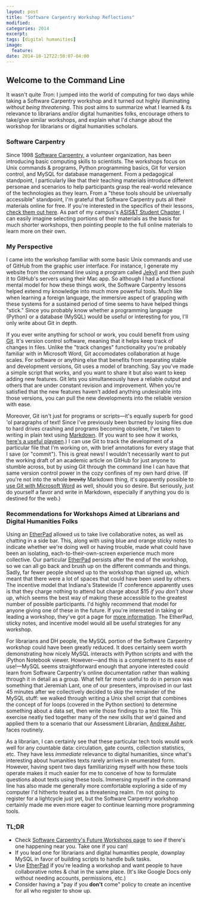 ```yaml
---
layout: post
title: "Software Carpentry Workshop Reflections"
modified:
categories: 2014
excerpt:
tags: [digital humanities]
image:
  feature:
date: 2014-10-12T22:50:07-04:00
---
```


## Welcome to the Command Line

It wasn't quite *Tron*: I jumped into the world of computing for two days while taking a Software Carpentry workshop and it turned out highly illuminating *without being threatening*. This post aims to summarize what I learned & its relevance to librarians and/or digital humanities folks, encourage others to take/give similar workshops, and explain what I'd change about the workshop for librarians or digital humanities scholars.  

<!-- more -->  

### Software Carpentry   

Since 1998 [Software Carpentry](http://software-carpentry.org/), a volunteer organization, has been introducing basic computing skills to scientists. The workshops focus on Unix commands & programs, Python programming basics, Git for version control, and MySQL for database management. From a pedagogical standpoint, I particularly like that their teaching materials introduce different personae and scenarios to help participants grasp the real-world relevance of the technologies as they learn. From a "these tools should be universally accessible" standpoint, I'm grateful that Software Carpentry puts all their materials online for free. If you're interested in the specifics of their lessons, [check them out here](http://software-carpentry.org/lessons.html). As part of my campus's [ASIS&T Student Chapter](http://ella.slis.indiana.edu/g/asistsc/), I can easily imagine selecting portions of their materials as the basis for much shorter workshops, then pointing people to the full online materials to learn more on their own.    

### My Perspective   

I came into the workshop familiar with some basic Unix commands and use of GitHub from the graphic user interface. For instance, I generate my website from the command line using a program called [Jekyll](http://jekyllrb.com/) and then push it to GitHub's servers using their Mac app. So although I had a functional mental model for how these things work, the Software Carpentry lessons helped extend my knowledge into much more powerful tools. Much like when learning a foreign language, the immersive aspect of grappling with these systems for a sustained period of time seems to have helped things "stick." Since you probably know whether a programming language (Python) or a database (MySQL) would be useful or interesting for you, I'll only write about Git in depth.   

If you ever write anything for school or work, you could benefit from using [Git](http://git-scm.com/). It's version control software, meaning that it helps keep track of changes in files. Unlike the "track changes" functionality you're probably familiar with in Microsoft Word, Git accomodates collaboration at huge scales. For software or anything else that benefits from separating stable and development versions, Git uses a model of branching. Say you've made a simple script that works, and you want to share it but also want to keep adding new features. Git lets you simultaneously have a reliable output and others that are under constant revision and improvement. When you're satisfied that the new features haven't added anything undesirable into those versions, you can pull the new developments into the reliable version with ease.   

Moreover, Git isn't just for programs or scripts—it's equally superb for good 'ol paragraphs of text! Since I've previously been burned by losing files due to hard drives crashing and programs becoming obsolete, I've taken to writing in plain text using [Markdown](http://daringfireball.net/projects/markdown/). (If you want to see how it works, [here's a useful playpen](http://dillinger.io/).) I can use Git to track the development of a particular file that I'm working on, with brief annotations for every stage that I save (or "commit"). This is great news! I wouldn't necessarily want to put the working draft of an academic article on GitHub for just anyone to stumble across, but by using Git through the command line I can have that same version control power in the cozy confines of my own hard drive. (If you're not into the whole <strike>brevity</strike> Markdown thing, it's apparently possible to [use Git with Microsoft Word](http://blog.martinfenner.org/2014/08/25/using-microsoft-word-with-git/) as well, should you so desire. But seriously, just do yourself a favor and write in Markdown, especially if anything you do is destined for the web.)  

### Recommendations for Workshops Aimed at Librarians and Digital Humanities Folks  

Using an [EtherPad](http://etherpad.org/) allowed us to take live collaborative notes, as well as chatting in a side bar. This, along with using blue and orange sticky notes to indicate whether we're doing well or having trouble, made what could have been an isolating, each-to-their-own-screen experience much more collective. Our particular [EtherPad](https://etherpad.mozilla.org/swc-2014-10-06-indiana) persists after the end of the workshop, so we can all go back and brush up on the different commands and things. Sadly, far fewer people showed up to the workshop than signed up, which meant that there were a lot of spaces that could have been used by others. The incentive model that Indiana's Statewide IT conference apparently uses is that they charge nothing to attend but charge about $15 *if you don't show up*, which seems the best way of making these accessible to the greatest number of possible participants. I'd highly recommend that model for anyone giving one of these in the future. If you're interested in taking or leading a workshop, they've got a page for [more information](http://software-carpentry.org/workshops/index.html). The EtherPad, sticky notes, and incentive model would all be useful strategies for any workshop.   

For librarians and DH people, the MySQL portion of the Software Carpentry workshop could have been greatly reduced. It does certainly seem worth demonstrating how nicely MySQL interacts with Python scripts and with the iPython Notebook viewer. However—and this is a complement to its ease of use!—MySQL seems straightforward enough that anyone interested could learn from Software Carpentry's online documentation rather than walking through it in detail as a group. What felt far more useful to do in person was something that Jeremiah Lant, one of our presenters, improvised in our last 45 minutes after we collectively decided to skip the remainder of the MySQL stuff: we walked through writing a Unix shell script that combines the concept of for loops (covered in the Python section) to determine something about a data set, then write those findings to a text file. This exercise neatly tied together many of the new skills that we'd gained and applied them to a scenario that our Assessment Librarian, [Andrew Asher](http://www.andrewasher.net/), faces routinely.   

As a librarian, I can certainly see that these particular tech tools would work well for any countable data: circulation, gate counts, collection statistics, etc. They have less *immediate* relevance to digital humanities, since what's interesting about humanities texts rarely arrives in enumerated form. However, having spent two days familiarizing myself with how these tools operate makes it much easier for me to conceive of how to formulate questions about texts using these tools. Immersing myself in the command line has also made me generally more comfortable exploring a side of my computer I'd hitherto treated as a threatening realm. I'm not going to register for a lightcycle just yet, but the Software Carpentry workshop certainly made me even more eager to continue learning more programming tools.   

### TL;DR   

- Check [Software Carpentry's Future Workshops page](http://software-carpentry.org/workshops/index.html) to see if there's one happening near you. Take one if you can!  
- If you lead one for librarians and digital humanities people, downplay MySQL in favor of building scripts to handle bulk tasks.    
- Use [EtherPad](http://etherpad.org/) if you're leading a workshop and want people to have collaborative notes & chat in the same place. (It's like Google Docs only without needing accounts, permissions, etc.)   
- Consider having a "pay if you **don't** come" policy to create an incentive for all who register to show up.  

